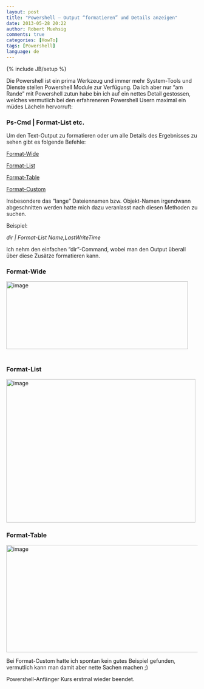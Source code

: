 ```yaml
---
layout: post
title: "Powershell – Output “formatieren” und Details anzeigen"
date: 2013-05-28 20:22
author: Robert Muehsig
comments: true
categories: [HowTo]
tags: [Powershell]
language: de
---
```

{% include JB/setup %}
<p>Die Powershell ist ein prima Werkzeug und immer mehr System-Tools und Dienste stellen Powershell Module zur Verfügung. Da ich aber nur “am Rande” mit Powershell zutun habe bin ich auf ein nettes Detail gestossen, welches vermutlich bei den erfahreneren Powershell Usern maximal ein müdes Lächeln hervorruft:</p> <h3>Ps-Cmd | Format-List etc.</h3> <p>Um den Text-Output zu formatieren oder um alle Details des Ergebnisses zu sehen gibt es folgende Befehle:</p> <p><a href="http://technet.microsoft.com/en-us/library/hh849918.aspx">Format-Wide</a></p> <p><a href="http://technet.microsoft.com/en-us/library/hh849957.aspx">Format-List</a></p> <p><a href="http://technet.microsoft.com/en-us/library/hh849892.aspx">Format-Table</a></p> <p><a href="http://technet.microsoft.com/en-us/library/hh849966.aspx">Format-Custom</a>&nbsp;</p> <p>Insbesondere das “lange” Dateiennamen bzw. Objekt-Namen irgendwann abgeschnitten werden hatte mich dazu veranlasst nach diesen Methoden zu suchen.</p> <p>Beispiel:</p> <p><em>dir | Format-List Name,LastWriteTime</em></p> <p>Ich nehm den einfachen “dir”-Command, wobei man den Output überall über diese Zusätze formatieren kann.</p> <h3>Format-Wide</h3> <p><a href="{{BASE_PATH}}/assets/wp-images-de/image1843.png"><img title="image" style="border-top: 0px; border-right: 0px; border-bottom: 0px; border-left: 0px; display: inline" border="0" alt="image" src="{{BASE_PATH}}/assets/wp-images-de/image_thumb993.png" width="478" height="178"></a>&nbsp;</p> <h1></h1> <h3>Format-List</h3> <p><a href="{{BASE_PATH}}/assets/wp-images-de/image1844.png"><img title="image" style="border-top: 0px; border-right: 0px; border-bottom: 0px; border-left: 0px; display: inline" border="0" alt="image" src="{{BASE_PATH}}/assets/wp-images-de/image_thumb994.png" width="498" height="377"></a> </p> <h3>Format-Table</h3> <p><a href="{{BASE_PATH}}/assets/wp-images-de/image1845.png"><img title="image" style="border-top: 0px; border-right: 0px; border-bottom: 0px; border-left: 0px; display: inline" border="0" alt="image" src="{{BASE_PATH}}/assets/wp-images-de/image_thumb995.png" width="508" height="282"></a> </p> <p>Bei Format-Custom hatte ich spontan kein gutes Beispiel gefunden, vermutlich kann man damit aber nette Sachen machen ;)</p> <p>Powershell-Anfänger Kurs erstmal wieder beendet.</p>
